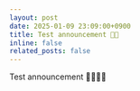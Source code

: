 ```yaml
---
layout: post
date: 2025-01-09 23:09:00+0900
title: Test announcement 🚧🚧
inline: false
related_posts: false
---
```


Test announcement 🚧🚧🚧🚧
